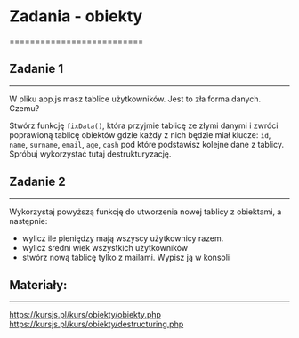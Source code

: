 # Zadania - obiekty
==========================


## Zadanie 1
--------------------------
W pliku app.js masz tablice użytkowników. Jest to zła forma danych. Czemu?

Stwórz funkcję `fixData()`, która przyjmie tablicę ze złymi danymi i zwróci poprawioną tablicę obiektów
gdzie każdy z nich będzie miał klucze: `id`, `name`, `surname`, `email`, `age`, `cash` pod które podstawisz kolejne dane z tablicy.
Spróbuj wykorzystać tutaj destrukturyzację.


## Zadanie 2
--------------------------
Wykorzystaj powyższą funkcję do utworzenia nowej tablicy z obiektami, a następnie:
- wylicz ile pieniędzy mają wszyscy użytkownicy razem.
- wylicz średni wiek wszystkich użytkowników
- stwórz nową tablicę tylko z mailami. Wypisz ją w konsoli


## Materiały:
--------------------------
https://kursjs.pl/kurs/obiekty/obiekty.php
https://kursjs.pl/kurs/obiekty/destructuring.php